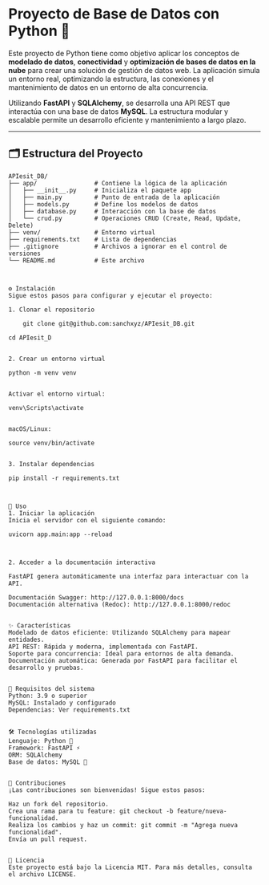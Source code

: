 # Proyecto de Base de Datos con Python 🚀

Este proyecto de Python tiene como objetivo aplicar los conceptos de **modelado de datos**, **conectividad** y **optimización de bases de datos en la nube** para crear una solución de gestión de datos web. La aplicación simula un entorno real, optimizando la estructura, las conexiones y el mantenimiento de datos en un entorno de alta concurrencia.

Utilizando **FastAPI** y **SQLAlchemy**, se desarrolla una API REST que interactúa con una base de datos **MySQL**. La estructura modular y escalable permite un desarrollo eficiente y mantenimiento a largo plazo.

---

## 🗂️ Estructura del Proyecto

```plaintext
APIesit_DB/
├── app/                # Contiene la lógica de la aplicación
│   ├── __init__.py     # Inicializa el paquete app
│   ├── main.py         # Punto de entrada de la aplicación
│   ├── models.py       # Define los modelos de datos
│   ├── database.py     # Interacción con la base de datos
│   └── crud.py         # Operaciones CRUD (Create, Read, Update, Delete)
├── venv/               # Entorno virtual
├── requirements.txt    # Lista de dependencias
├── .gitignore          # Archivos a ignorar en el control de versiones
└── README.md           # Este archivo



⚙️ Instalación
Sigue estos pasos para configurar y ejecutar el proyecto:

1. Clonar el repositorio

    git clone git@github.com:sanchxyz/APIesit_DB.git

cd APIesit_D


2. Crear un entorno virtual

python -m venv venv


Activar el entorno virtual:

venv\Scripts\activate


macOS/Linux:

source venv/bin/activate


3. Instalar dependencias

pip install -r requirements.txt



🚀 Uso
1. Iniciar la aplicación
Inicia el servidor con el siguiente comando:

uvicorn app.main:app --reload



2. Acceder a la documentación interactiva

FastAPI genera automáticamente una interfaz para interactuar con la API.

Documentación Swagger: http://127.0.0.1:8000/docs
Documentación alternativa (Redoc): http://127.0.0.1:8000/redoc


✨ Características
Modelado de datos eficiente: Utilizando SQLAlchemy para mapear entidades.
API REST: Rápida y moderna, implementada con FastAPI.
Soporte para concurrencia: Ideal para entornos de alta demanda.
Documentación automática: Generada por FastAPI para facilitar el desarrollo y pruebas.


📂 Requisitos del sistema
Python: 3.9 o superior
MySQL: Instalado y configurado
Dependencias: Ver requirements.txt


🛠️ Tecnologías utilizadas
Lenguaje: Python 🐍
Framework: FastAPI ⚡
ORM: SQLAlchemy
Base de datos: MySQL 🐬


🌟 Contribuciones
¡Las contribuciones son bienvenidas! Sigue estos pasos:

Haz un fork del repositorio.
Crea una rama para tu feature: git checkout -b feature/nueva-funcionalidad.
Realiza los cambios y haz un commit: git commit -m "Agrega nueva funcionalidad".
Envía un pull request.


📄 Licencia
Este proyecto está bajo la Licencia MIT. Para más detalles, consulta el archivo LICENSE.